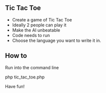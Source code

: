Tic Tac Toe
-----------

* Create a game of Tic Tac Toe
* Ideally 2 people can play it
* Make the AI unbeatable
* Code needs to run
* Choose the language you want to write it in. 

How to
------
Run into the command line
  
  php tic_tac_toe.php

Have fun! 

